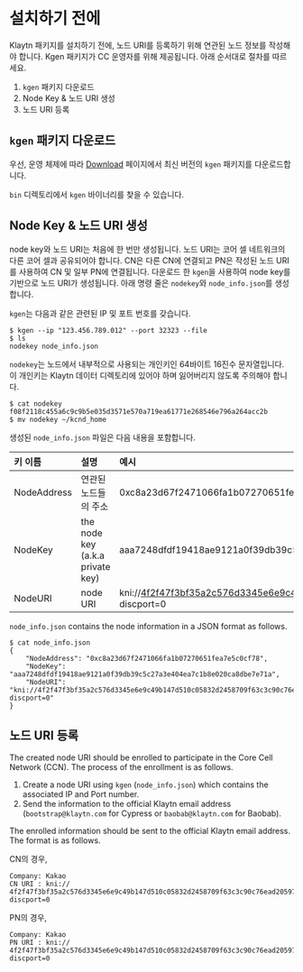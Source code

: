 # 설치하기 전에

Klaytn 패키지를 설치하기 전에, 노드 URI를 등록하기 위해 연관된 노드 정보를 작성해야 합니다. Kgen 패키지가 CC 운영자를 위해 제공됩니다. 아래 순서대로 절차를 따르세요.

1. `kgen` 패키지 다운로드
2. Node Key & 노드 URI 생성
3. 노드 URI 등록

## `kgen` 패키지 다운로드

우선, 운영 체제에 따라 [Download](download.md) 페이지에서 최신 버전의 `kgen` 패키지를 다운로드합니다.

`bin` 디렉토리에서 `kgen` 바이너리를 찾을 수 있습니다.

## Node Key & 노드 URI 생성

node key와 노드 URI는 처음에 한 번만 생성됩니다. 노드 URI는 코어 셀 네트워크의 다른 코어 셀과 공유되어야 합니다. CN은 다른 CN에 연결되고 PN은 작성된 노드 URI를 사용하여 CN 및 일부 PN에 연결됩니다. 다운로드 한 `kgen`을 사용하여 node key를 기반으로 노드 URI가 생성됩니다. 아래 명령 줄은 `nodekey`와 `node_info.json`를 생성합니다.

`kgen`는 다음과 같은 관련된 IP 및 포트 번호를 갖습니다.

```text
$ kgen --ip "123.456.789.012" --port 32323 --file
$ ls
nodekey node_info.json
```

`nodekey`는 노드에서 내부적으로 사용되는 개인키인 64바이트 16진수 문자열입니다. 이 개인키는 Klaytn 데이터 디렉토리에 있어야 하며 잃어버리지 않도록 주의해야 합니다.

```text
$ cat nodekey
f08f2118c455a6c9c9b5e035d3571e570a719ea61771e268546e796a264acc2b
$ mv nodekey ~/kcnd_home
```

생성된 `node_info.json` 파일은 다음 내용을 포함합니다.

| 키 이름        | 설명                                   | 예시                                                                                                                                                                      |
|:----------- |:------------------------------------ |:----------------------------------------------------------------------------------------------------------------------------------------------------------------------- |
| NodeAddress | 연관된 노드들의 주소                          | 0xc8a23d67f2471066fa1b07270651fea7e5c0cf78                                                                                                                              |
| NodeKey     | the node key \(a.k.a private key\) | aaa7248dfdf19418ae9121a0f39db39c5c27a3e404ea7c1b8e020ca8dbe7e71a                                                                                                        |
| NodeURI     | node URI                             | kni://4f2f47f3bf35a2c576d3345e6e9c49b147d510c05832d2458709f63c3c90c76ead205975d944ed65e77dd4c6f63ebe1ef21d60da95952bc1e200e7487f4d9e1b@123.456.789.012:32323?discport=0 |

`node_info.json` contains the node information in a JSON format as follows.

```text
$ cat node_info.json
{
    "NodeAddress": "0xc8a23d67f2471066fa1b07270651fea7e5c0cf78",
    "NodeKey": "aaa7248dfdf19418ae9121a0f39db39c5c27a3e404ea7c1b8e020ca8dbe7e71a",
    "NodeURI": "kni://4f2f47f3bf35a2c576d3345e6e9c49b147d510c05832d2458709f63c3c90c76ead205975d944ed65e77dd4c6f63ebe1ef21d60da95952bc1e200e7487f4d9e1b@123.456.789.012:32323?discport=0"
}
```

## 노드 URI 등록

The created node URI should be enrolled to participate in the Core Cell Network \(CCN\). The process of the enrollment is as follows.

1. Create a node URI using `kgen` \(`node_info.json`\) which contains the associated IP and Port number.
2. Send the information to the official Klaytn email address \(`bootstrap@klaytn.com` for Cypress or `baobab@klaytn.com` for Baobab\).

The enrolled information should be sent to the official Klaytn email address. The format is as follows.

CN의 경우,

```text
Company: Kakao
CN URI : kni://
4f2f47f3bf35a2c576d3345e6e9c49b147d510c05832d2458709f63c3c90c76ead205975d944ed65e77dd4c6f63ebe1ef21d60da95952bc1e200e7487f4d9e1b@123.456.789.012:32323?discport=0
```

PN의 경우,

```text
Company: Kakao
PN URI : kni://
4f2f47f3bf35a2c576d3345e6e9c49b147d510c05832d2458709f63c3c90c76ead205975d944ed65e77dd4c6f63ebe1ef21d60da95952bc1e200e7487f4d9e1b@123.456.789.012:32323?discport=0
```

